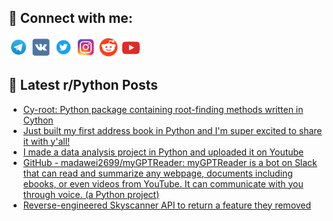 ## 🔎 Connect with me:
[<img src="https://github.com/bullbesh/bullbesh/blob/main/images/Telegram.png" width="32" height="32" />](https://t.me/bullbesh)
[<img src="https://github.com/bullbesh/bullbesh/blob/main/images/VK.png" width="32" height="32" />](https://vk.com/bullbesh)
[<img src="https://github.com/bullbesh/bullbesh/blob/main/images/Twitter.png" width="32" height="32" />](https://twitter.com/bullbesh1)
[<img src="https://github.com/bullbesh/bullbesh/blob/main/images/Instagram.png" width="32" height="32" />](https://www.instagram.com/bullbesh)
[<img src="https://github.com/bullbesh/bullbesh/blob/main/images/Reddit.png" width="32" height="32" />](https://www.reddit.com/user/bullbesh)
[<img src="https://github.com/bullbesh/bullbesh/blob/main/images/YouTube.png" width="32" height="32" />](https://www.youtube.com/channel/UCtfjRs6uzgq5mfm8S06WTcg)

## 📕 Latest r/Python Posts
<!-- BLOG-POST-LIST:START -->
- [Cy-root: Python package containing root-finding methods written in Cython](https://www.reddit.com/r/Python/comments/126qqmv/cyroot_python_package_containing_rootfinding/)
- [Just built my first address book in Python and I&#39;m super excited to share it with y&#39;all!](https://www.reddit.com/r/Python/comments/126qq61/just_built_my_first_address_book_in_python_and_im/)
- [I made a data analysis project in Python and uploaded it on Youtube](https://www.reddit.com/r/Python/comments/126pb1w/i_made_a_data_analysis_project_in_python_and/)
- [GitHub - madawei2699/myGPTReader: myGPTReader is a bot on Slack that can read and summarize any webpage, documents including ebooks, or even videos from YouTube. It can communicate with you through voice. &lpar;a Python project&rpar;](https://www.reddit.com/r/Python/comments/126n53p/github_madawei2699mygptreader_mygptreader_is_a/)
- [Reverse-engineered Skyscanner API to return a feature they removed](https://www.reddit.com/r/Python/comments/126n47z/reverseengineered_skyscanner_api_to_return_a/)
<!-- BLOG-POST-LIST:END -->
